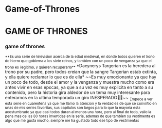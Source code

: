 # Game-of-Thrones
# GAME OF THRONES
### game of thrones

<sub>
**Es una serie de television acerca de la edad medieval, en donde todos quieren el trono de hierro que gobierna a los siete reinos, y tambien con un poco de venganza ya que el trono es ilegitimo, y quieren recuperarlo**
 </sub>
*Daeynerys Targerian es la heredera al trono por su padre, pero todos creian que la sangre Targerian estab extinta, y ella quiere reclamar lo que es de ella*
~~Es muy emocionante ya que hay un poco de todo, desde el amor y la venganza y muestra mucho como era antes vivir en esas epocas, ya que a su vez es muy explicita en tanto a su contenido, pero la historia gira aldedor de un tema muy interesante para enterarnos en la ultima temporada un giro INESPERADO🤯🤯~~
<sub>
  Empece a ver esta serie en cuarentena ya que me llamo la atencion y la verdad es de que se convirtio en unas de mis series favoritas, sus capitulos son largos para lo que la mayoria esta acostumbrado ya que casi todos duran al menos una hora, pero al final de todo, valio la pena mas de las 80 horas invertidas en la serie, ademas de que tambien su vestimenta es algo que me gusta mucho, siempre me ha gustado todo ese tipo de vestimentas
</sub>
